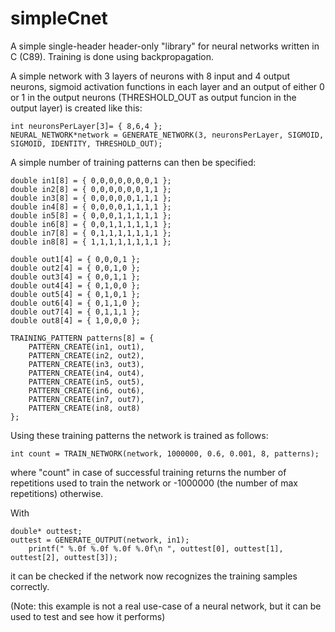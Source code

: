 # simpleCnet
A simple single-header header-only "library" for neural networks written in C (C89). 
Training is done using backpropagation.

A simple network with 3 layers of neurons with 8 input and 4 output neurons, sigmoid activation functions in each layer
and an output of either 0 or 1 in the output neurons (THRESHOLD_OUT as output funcion in the output layer) is created like this:

	int neuronsPerLayer[3]= { 8,6,4 };
	NEURAL_NETWORK*network = GENERATE_NETWORK(3, neuronsPerLayer, SIGMOID, SIGMOID, IDENTITY, THRESHOLD_OUT);
  
 A simple number of training patterns can then be specified:
 
	double in1[8] = { 0,0,0,0,0,0,0,1 };
	double in2[8] = { 0,0,0,0,0,0,1,1 };	
	double in3[8] = { 0,0,0,0,0,1,1,1 };
	double in4[8] = { 0,0,0,0,1,1,1,1 };
	double in5[8] = { 0,0,0,1,1,1,1,1 };
	double in6[8] = { 0,0,1,1,1,1,1,1 };
	double in7[8] = { 0,1,1,1,1,1,1,1 };
	double in8[8] = { 1,1,1,1,1,1,1,1 };

	double out1[4] = { 0,0,0,1 };
	double out2[4] = { 0,0,1,0 };
	double out3[4] = { 0,0,1,1 };
	double out4[4] = { 0,1,0,0 };
	double out5[4] = { 0,1,0,1 };
	double out6[4] = { 0,1,1,0 };
	double out7[4] = { 0,1,1,1 };
	double out8[4] = { 1,0,0,0 };

	TRAINING_PATTERN patterns[8] = {
		PATTERN_CREATE(in1, out1),
		PATTERN_CREATE(in2, out2),
		PATTERN_CREATE(in3, out3),
		PATTERN_CREATE(in4, out4),
		PATTERN_CREATE(in5, out5),
		PATTERN_CREATE(in6, out6),
		PATTERN_CREATE(in7, out7),
		PATTERN_CREATE(in8, out8)
	};
  
  Using these training patterns the network is trained as follows:
  
  	int count = TRAIN_NETWORK(network, 1000000, 0.6, 0.001, 8, patterns);
  
  where "count" in case of successful training returns the number of repetitions used to train the network or -1000000 (the number of max repetitions) otherwise.
  
  With
  
  	double* outtest;
  	outtest = GENERATE_OUTPUT(network, in1);
		printf(" %.0f %.0f %.0f %.0f\n ", outtest[0], outtest[1], outtest[2], outtest[3]);
  
  it can be checked if the network now recognizes the training samples correctly.
  
  (Note: this example is not a real use-case of a neural network, but it can be used to test and see how it performs)
  
 
 
